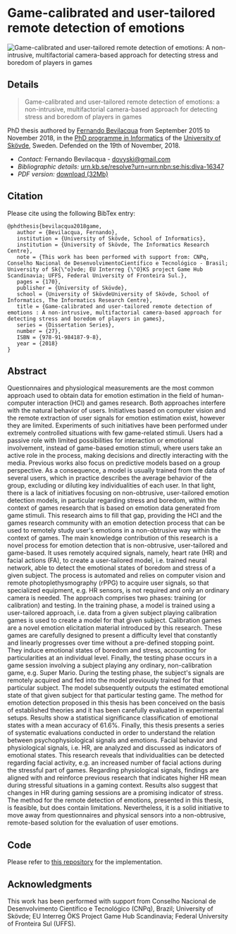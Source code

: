 Game-calibrated and user-tailored remote detection of emotions
============================

![Game-calibrated and user-tailored remote detection of emotions: A non-intrusive, multifactorial camera-based approach for detecting stress and boredom of players in games](https://www.fernandobevilacqua.com/public/img/readmind-hero.jpg)

## Details

> Game-calibrated and user-tailored remote detection of emotions: a non-intrusive, multifactorial camera-based approach for detecting stress and boredom of players in games

PhD thesis authored by [Fernando Bevilacqua](https://fernandobevilacqua.com) from September 2015 to November 2018, in the [PhD programme in Informatics](http://www.his.se/en/Research/informatics/Informatics/) of the [University of Skövde](https://his.se), Sweden. Defended on the 19th of November, 2018.

* _Contact:_ Fernando Bevilacqua  - dovyski@gmail.com
* _Bibliographic details:_ [urn.kb.se/resolve?urn=urn:nbn:se:his:diva-16347](http://urn.kb.se/resolve?urn=urn:nbn:se:his:diva-16347)
* _PDF version:_ [download (32Mb)](http://his.diva-portal.org/smash/get/diva2:1259426/FULLTEXT01.pdf)

## Citation

Please cite using the following BibTex entry:

```
@phdthesis{bevilacqua2018game,
   author = {Bevilacqua, Fernando},
   institution = {University of Skövde, School of Informatics},
   institution = {University of Skövde, The Informatics Research Centre},
   note = {This work has been performed with support from: CNPq, Conselho Nacional de DesenvolvimentoCientífico e Tecnológico - Brasil; University of Sk{\"o}vde; EU Interreg {\"O}KS project Game Hub Scandinavia; UFFS, Federal University of Fronteira Sul.},
   pages = {170},
   publisher = {University of Skövde},
   school = {University of SkövdeUniversity of Skövde, School of Informatics, The Informatics Research Centre},
   title = {Game-calibrated and user-tailored remote detection of emotions : A non-intrusive, multifactorial camera-based approach for detecting stress and boredom of players in games},
   series = {Dissertation Series},
   number = {27},
   ISBN = {978-91-984187-9-8},
   year = {2018}
}
```

## Abstract

Questionnaires and physiological measurements are the most common approach used to obtain data for emotion estimation in the field of human-computer interaction (HCI) and games research. Both approaches interfere with the natural behavior of users. Initiatives based on computer vision and the remote extraction of user signals for emotion estimation exist, however they are limited. Experiments of such initiatives have been performed under extremely controlled situations with few game-related stimuli. Users had a passive role with limited possibilities for interaction or emotional involvement, instead of game-based emotion stimuli, where users take an active role in the process, making decisions and directly interacting with the media. Previous works also focus on predictive models based on a group perspective. As a consequence, a model is usually trained from the data of several users, which in practice describes the average behavior of the group, excluding or diluting key individualities of each user. In that light, there is a lack of initiatives focusing on non-obtrusive, user-tailored emotion detection models, in particular regarding stress and boredom, within the context of games research that is based on emotion data generated from game stimuli. This research aims to fill that gap, providing the HCI and the games research community with an emotion detection process that can be used to remotely study user's emotions in a non-obtrusive way within the context of games. The main knowledge contribution of this research is a novel process for emotion detection that is non-obtrusive, user-tailored and game-based. It uses remotely acquired signals, namely, heart rate (HR) and facial actions (FA), to create a user-tailored model, i.e. trained neural network, able to detect the emotional states of boredom and stress of a given subject. The process is automated and relies on computer vision and remote photoplethysmography (rPPG) to acquire user signals, so that specialized equipment, e.g. HR sensors, is not required and only an ordinary camera is needed. The approach comprises two phases: training (or calibration) and testing. In the training phase, a model is trained using a user-tailored approach, i.e. data from a given subject playing calibration games is used to create a model for that given subject. Calibration games are a novel emotion elicitation material introduced by this research. These games are carefully designed to present a difficulty level that constantly and linearly progresses over time without a pre-defined stopping point. They induce emotional states of boredom and stress, accounting for particularities at an individual level. Finally, the testing phase occurs in a game session involving a subject playing any ordinary, non-calibration game, e.g. Super Mario. During the testing phase, the subject's signals are remotely acquired and fed into the model previously trained for that particular subject. The model subsequently outputs the estimated emotional state of that given subject for that particular testing game. The method for emotion detection proposed in this thesis has been conceived on the basis of established theories and it has been carefully evaluated in experimental setups. Results show a statistical significance classification of emotional states with a mean accuracy of 61.6%. Finally, this thesis presents a series of systematic evaluations conducted in order to understand the relation between psychophysiological signals and emotions. Facial behavior and physiological signals, i.e. HR, are analyzed and discussed as indicators of emotional states. This research reveals that individualities can be detected regarding facial activity, e.g. an increased number of facial actions during the stressful part of games. Regarding physiological signals, findings are aligned with and reinforce previous research that indicates higher HR mean during stressful situations in a gaming context. Results also suggest that changes in HR during gaming sessions are a promising indicator of stress. The method for the remote detection of emotions, presented in this thesis, is feasible, but does contain limitations. Nevertheless, it is a solid initiative to move away from questionnaires and physical sensors into a non-obtrusive, remote-based solution for the evaluation of user emotions.

## Code

Please refer to [this repository](https://github.com/Dovyski/readminds) for the implementation.

## Acknowledgments

This work has been performed with support from Conselho Nacional de Desenvolvimento Científico e Tecnológico (CNPq), Brazil; University of Skövde; EU Interreg ÖKS Project Game Hub Scandinavia; Federal University of Fronteira Sul (UFFS).
